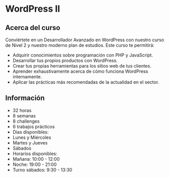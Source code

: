 # WordPress II

## Acerca del curso

Conviértete en un Desarrollador Avanzado en WordPress con nuestro curso de Nivel 2 y nuestro moderno plan de estudios. Este curso te permitirá:

* Adquirir conocimientos sobre programación con PHP y JavaScript.
* Desarrollar tus propios productos con WordPress.
* Crear tus propias herramientas para los sitios web de tus clientes.
* Aprender exhaustivamente acerca de cómo funciona WordPress internamente.
* Aplicar las prácticas más recomendadas de la actualidad en el sector.

## Información

* 32 horas
* 8 semanas
* 8 challenges
* 6 trabajos prácticos
* Días disponibles:
 * Lunes y Miércoles
 * Martes y Jueves 
 * Sábados
* Horarios disponibles:
 * Mañana: 10:00 - 12:00
 * Noche: 19:00 - 21:00
 * Turno sábados: 9:30 - 13:30





